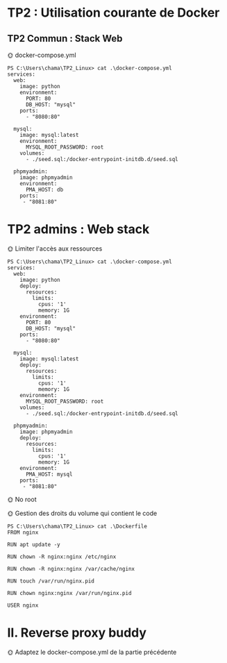 # TP2 : Utilisation courante de Docker

## TP2 Commun : Stack Web

🌞 docker-compose.yml

```
PS C:\Users\chama\TP2_Linux> cat .\docker-compose.yml
services:
  web:
    image: python
    environment:
      PORT: 80
      DB_HOST: "mysql"
    ports:
      - "8080:80"

  mysql:
    image: mysql:latest
    environment:
      MYSQL_ROOT_PASSWORD: root
    volumes:
      - ./seed.sql:/docker-entrypoint-initdb.d/seed.sql

  phpmyadmin:
    image: phpmyadmin
    environment:
      PMA_HOST: db
    ports:
     - "8081:80"
```

# TP2 admins : Web stack

🌞 Limiter l'accès aux ressources

```
PS C:\Users\chama\TP2_Linux> cat .\docker-compose.yml
services:
  web:
    image: python
    deploy:
      resources:
        limits:
          cpus: '1'
          memory: 1G
    environment:
      PORT: 80
      DB_HOST: "mysql"
    ports:
      - "8080:80"

  mysql:
    image: mysql:latest
    deploy:
      resources:
        limits:
          cpus: '1'
          memory: 1G
    environment:
      MYSQL_ROOT_PASSWORD: root
    volumes:
      - ./seed.sql:/docker-entrypoint-initdb.d/seed.sql

  phpmyadmin:
    image: phpmyadmin
    deploy:
      resources:
        limits:
          cpus: '1'
          memory: 1G
    environment:
      PMA_HOST: mysql
    ports:
     - "8081:80"
```

🌞 No root

🌞 Gestion des droits du volume qui contient le code

```
PS C:\Users\chama\TP2_Linux> cat .\Dockerfile
FROM nginx

RUN apt update -y

RUN chown -R nginx:nginx /etc/nginx

RUN chown -R nginx:nginx /var/cache/nginx

RUN touch /var/run/nginx.pid

RUN chown nginx:nginx /var/run/nginx.pid

USER nginx
```

# II. Reverse proxy buddy

🌞 Adaptez le docker-compose.yml de la partie précédente

